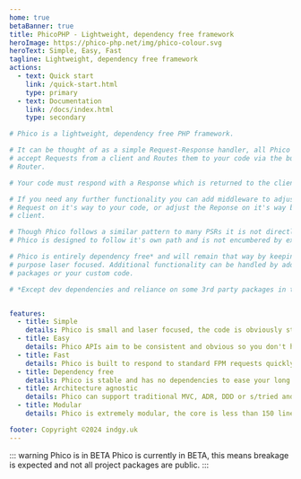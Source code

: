 ```yaml
---
home: true
betaBanner: true
title: PhicoPHP - Lightweight, dependency free framework
heroImage: https://phico-php.net/img/phico-colour.svg
heroText: Simple, Easy, Fast
tagline: Lightweight, dependency free framework
actions:
  - text: Quick start
    link: /quick-start.html
    type: primary
  - text: Documentation
    link: /docs/index.html
    type: secondary

# Phico is a lightweight, dependency free PHP framework.

# It can be thought of as a simple Request-Response handler, all Phico does is
# accept Requests from a client and Routes them to your code via the built-in
# Router.

# Your code must respond with a Response which is returned to the client.

# If you need any further functionality you can add middleware to adjust the
# Request on it's way to your code, or adjust the Reponse on it's way back to the
# client.

# Though Phico follows a similar pattern to many PSRs it is not directly compatible,
# Phico is designed to follow it's own path and is not encumbered by external projects.

# Phico is entirely dependency free* and will remain that way by keeping it's
# purpose laser focused. Additional functionality can be handled by additional
# packages or your custom code.

# *Except dev dependencies and reliance on some 3rd party packages in the addons


features:
  - title: Simple
    details: Phico is small and laser focused, the code is obviously structured and easy to read and understand.
  - title: Easy
    details: Phico APIs aim to be consistent and obvious so you don't have to think about it.
  - title: Fast
    details: Phico is built to respond to standard FPM requests quickly and to handle large numbers of simultaneous connections via Workerman.
  - title: Dependency free
    details: Phico is stable and has no dependencies to ease your long term support concerns.
  - title: Architecture agnostic
    details: Phico can support traditional MVC, ADR, DDD or s/tried and tested spaghetti code/s.. choose your poison.
  - title: Modular
    details: Phico is extremely modular, the core is less than 150 lines of code so most functionality is provided by packages or your own middleware and services.

footer: Copyright ©2024 indgy.uk
---
```


::: warning Phico is in BETA
Phico is currently in BETA, this means breakage is expected and not all project packages are public.
:::
